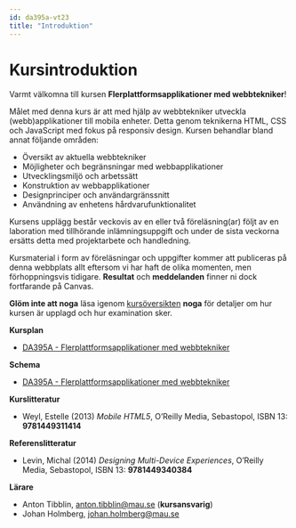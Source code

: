 ```yaml
---
id: da395a-vt23
title: "Introduktion"
---
```


# Kursintroduktion

Varmt välkomna till kursen **Flerplattformsapplikationer med webbtekniker**!

Målet med denna kurs är att med hjälp av webbtekniker utveckla (webb)applikationer till mobila enheter. Detta genom teknikerna HTML, CSS och JavaScript med fokus på responsiv design. Kursen behandlar bland annat följande områden:

* Översikt av aktuella webbtekniker
* Möjligheter och begränsningar med webbapplikationer
* Utvecklingsmiljö och arbetssätt
* Konstruktion av webbapplikationer
* Designprinciper och användargränssnitt
* Användning av enhetens hårdvarufunktionalitet

Kursens upplägg består veckovis av en eller två föreläsning(ar) följt av en laboration med tillhörande inlämningsuppgift och under de sista veckorna ersätts detta med projektarbete och handledning.

Kursmaterial i form av föreläsningar och uppgifter kommer att publiceras på denna webbplats allt eftersom vi har haft de olika momenten, men förhoppningsvis tidigare. **Resultat** och **meddelanden** finner ni dock fortfarande på Canvas.

**Glöm inte att noga** läsa igenom [kursöversikten](overview) **noga** för detaljer om hur kursen är upplagd och hur examination sker.

**Kursplan**

* [DA395A - Flerplattformsapplikationer med webbtekniker](https://edu.mau.se/sv/Course/DA395A)

**Schema**

* [DA395A - Flerplattformsapplikationer med webbtekniker](https://schema.mau.se/setup/jsp/Schema.jsp?startDatum=idag&intervallTyp=m&intervallAntal=6&sprak=SV&sokMedAND=true&forklaringar=true&resurser=k.DA395A-20231-38318-)

**Kurslitteratur**

* Weyl, Estelle (2013) *Mobile HTML5*, O’Reilly Media, Sebastopol, ISBN 13: **9781449311414**

**Referenslitteratur**

* Levin, Michal (2014) *Designing Multi-Device Experiences*, O’Reilly Media, Sebastopol, ISBN 13: **9781449340384**

**Lärare**

* Anton Tibblin, [anton.tibblin@mau.se](anton.tibblin@mau.se) (**kursansvarig**)
* Johan Holmberg, [johan.holmberg@mau.se](johan.holmberg@mau.se)
